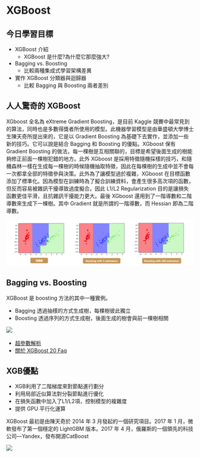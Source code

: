 # XGBoost

## 今日學習目標
- XGBoost 介紹
    - XGBoost 是什麼?為什麼它那麼強大?
- Bagging vs. Boosting
    - 比較兩種集成式學習架構差異
- 實作 XGBoost 分類器與迴歸器
    - 比較 Bagging 與 Boosting 兩者差別

## 人人驚奇的 XGBoost
XGboost 全名為 eXtreme Gradient Boosting，是目前 Kaggle 競賽中最常見到的算法，同時也是多數得獎者所使用的模型。此機器學習模型是由華盛頓大學博士生陳天奇所提出來的，它是以 Gradient Boosting 為基礎下去實作，並添加一些新的技巧。它可以說是結合 Bagging 和 Boosting 的優點。XGboost 保有 Gradient Boosting 的做法，每一棵樹是互相關聯的，目標是希望後面生成的樹能夠修正前面一棵樹犯錯的地方。此外 XGboost 是採用特徵隨機採樣的技巧，和隨機森林一樣在生成每一棵樹的時候隨機抽取特徵，因此在每棵樹的生成中並不會每一次都拿全部的特徵參與決策。此外為了讓模型過於複雜，XGboost 在目標函數添加了標準化。因為模型在訓練時為了擬合訓練資料，會產生很多高次項的函數，但反而容易被雜訊干擾導致過度擬合。因此 L1/L2 Regularization 目的是讓損失函數更佳平滑，且抗雜訊干擾能力更大。最後 XGboost 還用到了一階導數和二階導數來生成下一棵樹。其中 Gradient 就是所謂的一階導數，而 Hessian 即為二階導數。 

![](./image/img15-1.png)

## Bagging vs. Boosting
XGBoost 是 boosting 方法的其中一種實例。

- Bagging 透過抽樣的方式生成樹，每棵樹彼此獨立
- Boosting 透過序列的方式生成樹，後面生成的樹會與前一棵樹相關

![](https://i.imgur.com/KHXQpdk.png)



- [超參數解析](https://medium.com/@pahome.chen/xgboost%E5%85%A5%E9%96%80%E7%B6%93%E9%A9%97%E5%88%86%E4%BA%AB-e06931b835f5)
- [關於 XGBoost 20 Faq](https://towardsdatascience.com/20-burning-xgboost-faqs-answered-to-use-the-library-like-a-pro-f8013b8df3e4)

## XGB優點
- XGB利用了二階梯度來對節點進行劃分
- 利用局部近似算法對分裂節點進行優化
- 在損失函數中加入了L1/L2項，控制模型的複雜度
- 提供 GPU 平行化運算

XGBoost 最初是由陳天奇於 2014 年 3 月發起的一個研究項目。2017 年 1 月，微軟發布了第一個穩定的 LightGBM 版本。2017 年 4 月，俄羅斯的一個領先的科技公司—Yandex，發布開源CatBoost

![](https://i2.kknews.cc/SIG=ou3l2p/ctp-vzntr/152118737146919q6nn0o5n.jpg)